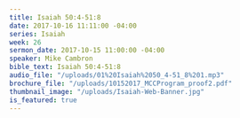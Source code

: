 ```yaml
---
title: Isaiah 50:4-51:8
date: 2017-10-16 11:11:00 -04:00
series: Isaiah
week: 26
sermon_date: 2017-10-15 11:00:00 -04:00
speaker: Mike Cambron
bible_text: Isaiah 50:4-51:8
audio_file: "/uploads/01%20Isaiah%2050_4-51_8%201.mp3"
brochure_file: "/uploads/10152017_MCCProgram_proof2.pdf"
thumbnail_image: "/uploads/Isaiah-Web-Banner.jpg"
is_featured: true
---
```


